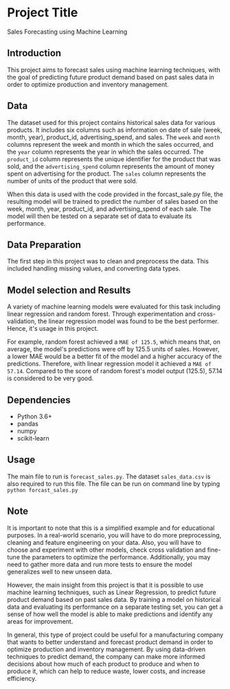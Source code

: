 # Project Title

Sales Forecasting using Machine Learning

## Introduction

This project aims to forecast sales using machine learning techniques, with the goal of predicting future product demand based on past sales data in order to optimize production and inventory management.

## Data

The dataset used for this project contains historical sales data for various products. It includes six columns such as information on date of sale (week, month, year), product_id, advertising_spend, and sales. The `week` and `month` columns represent the week and month in which the sales occurred, and the `year` column represents the year in which the sales occurred. The `product_id` column represents the unique identifier for the product that was sold, and the `advertising_spend` column represents the amount of money spent on advertising for the product. The `sales` column represents the number of units of the product that were sold.

When this data is used with the code provided in the forcast_sale.py file, the resulting model will be trained to predict the number of sales based on the week, month, year, product_id, and advertising_spend of each sale. The model will then be tested on a separate set of data to evaluate its performance.

## Data Preparation

The first step in this project was to clean and preprocess the data. This included handling missing values, and converting data types.

## Model selection and Results

A variety of machine learning models were evaluated for this task including linear regression and random forest. Through experimentation and cross-validation, the linear regression model was found to be the best performer. Hence, it's usage in this project. 

For example, random forest achieved a `MAE of 125.5`, which means that, on average, the model's predictions were off by 125.5 units of sales. However, a lower MAE would be a better fit of the model and a higher accuracy of the predictions. Therefore, with linear regression model it achieved a `MAE of 57.14`. Compared to the score of random forest's model output (125.5), 57.14 is considered to be very good.

## Dependencies

* Python 3.6+
* pandas
* numpy
* scikit-learn

## Usage
The main file to run is `forecast_sales.py`. The dataset `sales_data.csv` is also required to run this file. The file can be run on command line by typing `python forcast_sales.py`

## Note

It is important to note that this is a simplified example and for educational purposes. In a real-world scenario, you will have to do more preprocessing, cleaning and feature engineering on your data. Also, you will have to choose and experiment with other models, check cross validation and fine-tune the parameters to optimize the performance. Additionally, you may need to gather more data and run more tests to ensure the model generalizes well to new unseen data.

However, the main insight from this project is that it is possible to use machine learning techniques, such as Linear Regression, to predict future product demand based on past sales data. By training a model on historical data and evaluating its performance on a separate testing set, you can get a sense of how well the model is able to make predictions and identify any areas for improvement.

In general, this type of project could be useful for a manufacturing company that wants to better understand and forecast product demand in order to optimize production and inventory management. By using data-driven techniques to predict demand, the company can make more informed decisions about how much of each product to produce and when to produce it, which can help to reduce waste, lower costs, and increase efficiency.
